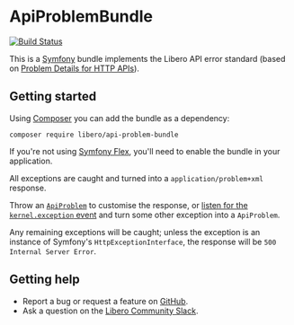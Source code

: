 ApiProblemBundle
================

[![Build Status](https://travis-ci.com/libero/api-problem-bundle.svg?branch=master)](https://travis-ci.com/libero/api-problem-bundle)

This is a [Symfony](https://symfony.com/) bundle implements the Libero API error standard (based on [Problem Details for HTTP APIs](https://tools.ietf.org/html/rfc7807)).

Getting started
---------------

Using [Composer](https://getcomposer.org/) you can add the bundle as a dependency:

```
composer require libero/api-problem-bundle
```

If you're not using [Symfony Flex](https://symfony.com/doc/current/setup/flex.html), you'll need to enable the bundle in your application.

All exceptions are caught and turned into a `application/problem+xml` response.

Throw an [`ApiProblem`](Libero\ApiProblemBundle\Exception\ApiProblem) to customise the response, or [listen for the `kernel.exception` event](https://symfony.com/doc/current/reference/events.html#kernel-exception) and turn some other exception into a `ApiProblem`.

Any remaining exceptions will be caught; unless the exception is an instance of Symfony's `HttpExceptionInterface`, the response will be `500 Internal Server Error`.

Getting help
------------

-  Report a bug or request a feature on [GitHub](https://github.com/libero/libero/issues/new/choose).
-  Ask a question on the [Libero Community Slack](https://libero-community.slack.com/).
